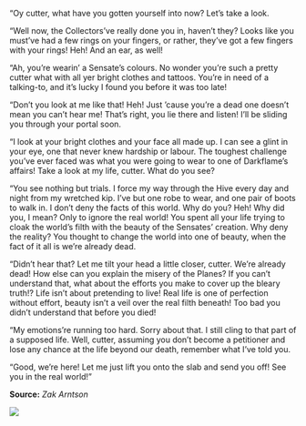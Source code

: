 “Oy cutter, what have you gotten yourself into now? Let’s take a look.

“Well now, the Collectors’ve really done you in, haven’t they? Looks like you must’ve had a few rings on your fingers, or rather, they’ve got a few fingers with your rings! Heh! And an ear, as well!

“Ah, you’re wearin’ a Sensate’s colours. No wonder you’re such a pretty cutter what with all yer bright clothes and tattoos. You’re in need of a talking-to, and it’s lucky I found you before it was too late!

“Don’t you look at me like that! Heh! Just ’cause you’re a dead one doesn’t mean you can’t hear me! That’s right, you lie there and listen! I’ll be sliding you through your portal soon.

“I look at your bright clothes and your face all made up. I can see a glint in your eye, one that never knew hardship or labour. The toughest challenge you’ve ever faced was what you were going to wear to one of Darkflame’s affairs! Take a look at my life, cutter. What do you see?

“You see nothing but trials. I force my way through the Hive every day and night from my wretched kip. I’ve but one robe to wear, and one pair of boots to walk in. I don’t deny the facts of this world. Why do you? Heh! Why did you, I mean? Only to ignore the real world! You spent all your life trying to cloak the world’s filth with the beauty of the Sensates’ creation. Why deny the reality? You thought to change the world into one of beauty, when the fact of it all is we’re already dead.

“Didn’t hear that? Let me tilt your head a little closer, cutter. We’re already dead! How else can you explain the misery of the Planes? If you can’t understand that, what about the efforts you make to cover up the bleary truth!? Life isn’t about pretending to live! Real life is one of perfection without effort, beauty isn’t a veil over the real filth beneath! Too bad you didn’t understand that before you died!

“My emotions’re running too hard. Sorry about that. I still cling to that part of a supposed life. Well, cutter, assuming you don’t become a petitioner and lose any chance at the life beyond our death, remember what I’ve told you.

“Good, we’re here! Let me just lift you onto the slab and send you off! See you in the real world!”

**Source:** _Zak Arntson_

![](https://mimir.net/wp-content/uploads/dustman_philosophy_numbers.png)